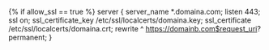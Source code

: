 <!-- layout:code post: 2012-01-09-nginx-redirect_https -->


&#123;% if allow_ssl == true %&#125;
server {
    server_name          *.domaina.com;
    listen               443;
    ssl                  on;
    ssl_certificate_key /etc/ssl/localcerts/domaina.key;
    ssl_certificate /etc/ssl/localcerts/domaina.crt;
    rewrite ^ https://domainb.com$request_uri? permanent;
}
